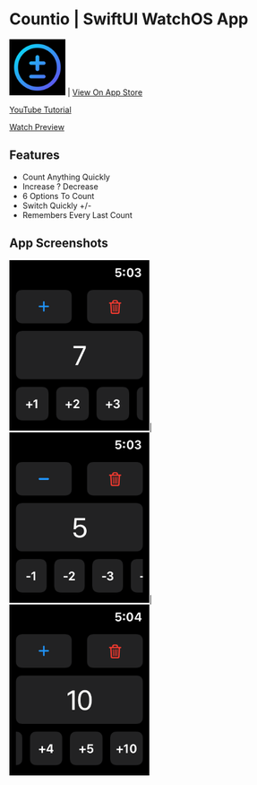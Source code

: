 # Countio | SwiftUI WatchOS App

<img src="Screenshots/countioLogo.png" width="100"> | [View On App Store](https://apps.apple.com/in/app/countio/id1510104828)

[YouTube Tutorial](https://youtu.be/EWuTnjmEnHM)

[Watch Preview](https://youtu.be/BBnCv3G8VgY)

## Features
* Count Anything Quickly
* Increase ? Decrease
* 6 Options To Count
* Switch Quickly +/-
* Remembers Every Last Count

## App Screenshots
<img src="Screenshots/img1.png" width="250">|<img src="Screenshots/img2.png" width="250">|<img src="Screenshots/img3.png" width="250">
